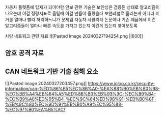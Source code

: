 
자동차 플렛폼에 탑재가 되어야함
안보 관련 기술은 보안성은 검증된 상태로 알고리즘이 나오는데 이걸 정량지표로 올릴때
이걸 만들어 올렸을때 보안레밸로 올리는게 아니라
이거를 얼마나 빨리 처리하느냐가 문제임
자동차 시큘리티 논문이나 기존 제품에서 이런 알고리즘들이 얼마나 빠른 속도를 가지고 있는지
이런게 있는지 찾아보도록

차량 네트워크 관련 자료 
![[Pasted image 20240327194254.png ||800]]
## 암호 공격 자료
## CAN 네트워크 기반 기술 침해 요소 
![[Pasted image 20240327203457.png]]
https://www.igloo.co.kr/security-information/can-%ED%86%B5%EC%8B%A0-%EA%B8%B0%EB%B0%98-%EC%BB%A4%EB%84%A5%ED%8B%B0%EB%93%9C-%EC%B9%B4-%EC%B9%A8%ED%95%B4-%EC%9C%84%ED%98%91-%EB%B0%8F-%EB%8C%80%EC%9D%91%EB%B0%A9%EC%95%88-%EC%97%B0%EA%B5%AC/


## 
